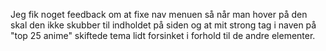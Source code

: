 Jeg fik noget feedback om at fixe nav menuen så når man hover på den skal den ikke skubber til indholdet på siden og at mit strong tag i naven på "top 25 anime" skiftede tema lidt forsinket i forhold til de andre elementer.